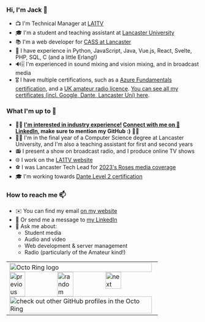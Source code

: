 ### Hi, I'm Jack 👋
- 📺 I'm Technical Manager at [LA1TV](https://github.com/LA1TV)
- 🎓 I'm a student and teaching assistant at [Lancaster University](https://lancaster.ac.uk)
- 📚 I'm a web developer for [CASS at Lancaster](https://cass.lancs.ac.uk/)
- 🧠 I have experience in Python, JavaScript, Java, Vue.js, React, Svelte, PHP, SQL, C (and a little Erlang!)
- 🔊🎚 I'm experienced in sound mixing and vision mixing, and in broadcast media
- 🎖 I have multiple certifications, such as a [Azure Fundamentals certification](https://learn.microsoft.com/api/credentials/share/en-gb/JackDunn/5AB9BD957EA28177?sharingId=EE2C44B45BAF343F), and a [UK amateur radio licence](https://rsgb.org/main/clubs-training/for-students/foundation/). [You can see all my certificates (incl. Google, Dante, Lancaster Uni) here](https://dunn.gg/certs).

### What I'm up to 🙌
- 🧑‍💼 **<ins>I'm interested in industry experience!</ins> [Connect with me on 💼 LinkedIn](https://www.linkedin.com/in/jackdunncodes), make sure to mention my GitHub :)** 🧑‍💼
- 👨‍🏫 I'm in the final year of a Computer Science degree at Lancaster University, and I'm also a teaching assistant for first and second years
- 📻 I present a show on broadcast radio, and I produce online TV shows
- 🌐 I work on the [LA1TV website](https://la1tv.co.uk)
- ⚽ I was Lancaster Tech Lead for [2023's Roses media coverage](https://roseslive.co.uk)
- 🎓 I'm working towards [Dante Level 2 certification](https://www.audinate.com/learning/training-certification/dante-certification-program#l2)

### How to reach me 📫
- ✉️ You can find my email [on my website](https://dunn.gg/contact)
- 💼 Or send me a message to [my LinkedIn](https://www.linkedin.com/in/jackdunncodes)
- 💬 Ask me about:
  - Student media
  - Audio and video
  - Web development & server management
  - Radio (particularly of the Amateur kind!)

<!--
**JackDunnCodes/JackDunnCodes** is a ✨ _special_ ✨ repository because its `README.md` (this file) appears on your GitHub profile.

Here are some ideas to get you started:

- 🔭 I’m currently working on ...
- 🌱 I’m currently learning ...
- 👯 I’m looking to collaborate on ...
- 🤔 I’m looking for help with ...
- 💬 Ask me about ...
- 📫 How to reach me: ...
- 😄 Pronouns: ...
- ⚡ Fun fact: ...
-->


<table><tbody><tr><td><a href="https://octo-ring.com/"><img src="https://octo-ring.com/static/img/widget/top.png" width="99%" alt="Octo Ring logo" align="top"></a><br><a href="https://octo-ring.com/p/JackDunnCodes/prev"><img src="https://octo-ring.com/static/img/widget/prev.png" width="33%" alt="previous" align="top" title="previous profile"></a><a href="https://octo-ring.com/p/JackDunnCodes/random"><img src="https://octo-ring.com/static/img/widget/random.png" width="33%" alt="random" align="top" title="random profile"></a><a href="https://octo-ring.com/p/JackDunnCodes/next"><img src="https://octo-ring.com/static/img/widget/next.png" width="33%" alt="next" align="top" title="next profile"></a><br><a href="https://octo-ring.com/"><img src="https://octo-ring.com/static/img/widget/bottom.png" width="99%" alt="check out other GitHub profiles in the Octo Ring" align="top"></a></td></tr></tbody></table>
